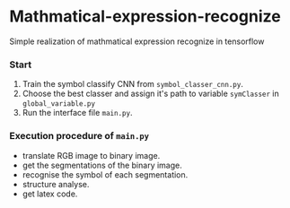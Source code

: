 # Mathmatical-expression-recognize
Simple realization of mathmatical expression recognize in tensorflow

### Start
1. Train the symbol classify CNN from `symbol_classer_cnn.py`.
2. Choose the best classer and assign it's path to variable `symClasser` in `global_variable.py`
3. Run the interface file `main.py`. 
### Execution procedure of `main.py`
- translate RGB image to binary image.
- get the segmentations of the binary image.
- recognise the symbol of each segmentation.
- structure analyse.
- get latex code.
